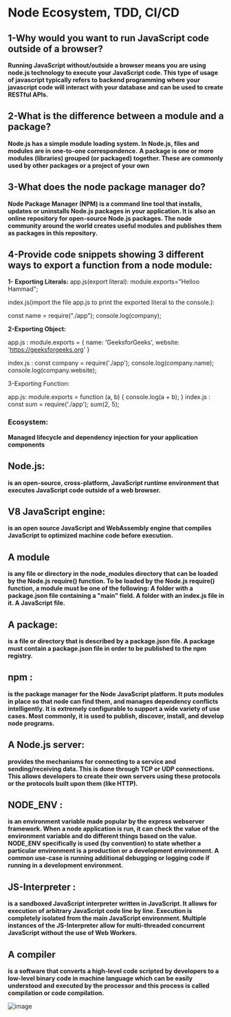 # Node Ecosystem, TDD, CI/CD

## 1-Why would you want to run JavaScript code outside of a browser?
**Running JavaScript without/outside a browser means you are using node.js technology to execute your JavaScript code. This type of usage of javascript typically refers to backend programming where your javascript code will interact with your database and can be used to create RESTful APIs.**

## 2-What is the difference between a module and a package?
**Node.js has a simple module loading system. In Node.js, files and modules are in one-to-one correspondence.**
**A package is one or more modules (libraries) grouped (or packaged) together. These are commonly used by other packages or a project of your own**

## 3-What does the node package manager do?
**Node Package Manager (NPM) is a command line tool that installs, updates or uninstalls Node.js packages in your application. It is also an online repository for open-source Node.js packages. The node community around the world creates useful modules and publishes them as packages in this repository.**

## 4-Provide code snippets showing 3 different ways to export a function from a node module:

**1- Exporting Literals:**
app.js(export literal): module.exports="Helloo Hammad";

index.js(import the file app.js to print the exported literal to the console.):

const name = require("./app");
console.log(company);

**2-Exporting Object:**

app.js :  module.exports = { 
name: 'GeeksforGeeks', 
website: 'https://geeksforgeeks.org'
} 

index.js : const company = require('./app'); 
console.log(company.name); 
console.log(company.website); 

3-Exporting Function:

app.js: module.exports = function (a, b) { 
console.log(a + b); 
} 
index.js : const sum = require('./app'); 
sum(2, 5); 




### Ecosystem: 
**Managed lifecycle and dependency injection for your application components**

## Node.js:
**is an open-source, cross-platform, JavaScript runtime environment that executes JavaScript code outside of a web browser.**

## V8 JavaScript engine: 
**is an open source JavaScript and WebAssembly engine that compiles JavaScript to optimized machine code before
execution.**

## A module
**is any file or directory in the node_modules directory that can be loaded by the Node.js require() function.
To be loaded by the Node.js require() function, a module must be one of the following:
A folder with a package.json file containing a "main" field.
A folder with an index.js file in it.
A JavaScript file.**

## A package:
**is a file or directory that is described by a package.json file. A package must contain a package.json file in order to be published
to the npm registry.**

## npm :
**is the package manager for the Node JavaScript platform. It puts modules in place so that node can find them, and manages
dependency conflicts intelligently. It is extremely configurable to support a wide variety of use cases. Most commonly, it is used
to publish, discover, install, and develop node programs.**

## A Node.js server:
**provides the mechanisms for connecting to a service and sending/receiving data. This is done through TCP or UDP 
connections. This allows developers to create their own servers using these protocols or the protocols built upon them (like HTTP).**

## NODE_ENV :
**is an environment variable made popular by the express webserver framework. When a node application is run, it can check the
value of the environment variable and do different things based on the value. NODE_ENV specifically is used (by convention) to state
whether a particular environment is a production or a development environment. A common use-case is running additional debugging or
logging code if running in a development environment.**

## JS-Interpreter :
**is a sandboxed JavaScript interpreter written in JavaScript. It allows for execution of arbitrary JavaScript code line
by line. Execution is completely isolated from the main JavaScript environment. Multiple instances of the JS-Interpreter allow for
multi-threaded concurrent JavaScript without the use of Web Workers.**

## A compiler
**is a software that converts a high-level code scripted by developers to a low-level binary code in machine language which 
can be easily understood and executed by the processor and this process is called compilation or code compilation.**

![image](https://www.erasmuslifebudapest.com/wp-content/uploads/2018/11/node-js-main.jpg)
